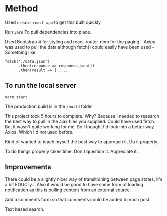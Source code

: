 # Method

Used ```create-react-app``` to get this built quickly

Run ```yarn``` To pull dependencies into place.

Used Bootstrap 4 for styling and react-router-dom for the paging - Axios was used to pull the data although fetch() could easily have been used - Something like:

```
fetch('./data.json')
      .then(response => response.json())
      .then(result => { ....
```

## To run the local server

```yarn start```

The production build is in the ```/build``` folder

This project took 5 hours to complete. Why? Because I needed to research the best way to pull in the ajax files you supplied. Could have used fetch. But it wasn't quite working for me. So I thought I'd look into a better way. Axios. Which I'd not used before. 

Kind of wanted to teach myself the best way to approach it. Do it properly.

To do things properly takes time. Don't question it. Appreciate it.

## Improvements

There could be a slightly nicer way of transitioning between page states, it's a bit FOUC-y... Also it would be good to have some form of loading notification as this is pulling content from an external source.

Add a comments form so that comments could be added to each post.

Text based search.


